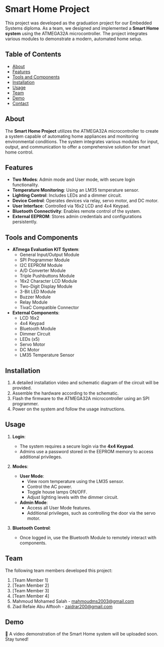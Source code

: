 # Smart Home Project

This project was developed as the graduation project for our Embedded Systems diploma. As a team, we designed and implemented a **Smart Home system** using the ATMEGA32A microcontroller. The project integrates various modules to demonstrate a modern, automated home setup.

## Table of Contents
- [About](#about)
- [Features](#features)
- [Tools and Components](#tools-and-components)
- [Installation](#installation)
- [Usage](#usage)
- [Team](#team)
- [Demo](#demo)
- [Contact](#contact)

## About

The **Smart Home Project** utilizes the ATMEGA32A microcontroller to create a system capable of automating home appliances and monitoring environmental conditions. The system integrates various modules for input, output, and communication to offer a comprehensive solution for smart home control.

## Features

- **Two Modes**: Admin mode and User mode, with secure login functionality.
- **Temperature Monitoring**: Using an LM35 temperature sensor.
- **Lighting Control**: Includes LEDs and a dimmer circuit.
- **Device Control**: Operates devices via relay, servo motor, and DC motor.
- **User Interface**: Controlled via 16x2 LCD and 4x4 Keypad.
- **Bluetooth Connectivity**: Enables remote control of the system.
- **External EEPROM**: Stores admin credentials and configurations persistently.

## Tools and Components

- **ATmega Evaluation KIT System**:
  - General Input/Output Module
  - SPI Programmer Module
  - I2C EEPROM Module
  - A/D Converter Module
  - Triple Pushbuttons Module
  - 16x2 Character LCD Module
  - Two-Digit Display Module
  - 3-Bit LED Module
  - Buzzer Module
  - Relay Module
  - TivaC Compatible Connector
- **External Components**:
  - LCD 16x2
  - 4x4 Keypad
  - Bluetooth Module
  - Dimmer Circuit
  - LEDs (x5)
  - Servo Motor
  - DC Motor
  - LM35 Temperature Sensor

## Installation

1. A detailed installation video and schematic diagram of the circuit will be provided.  
2. Assemble the hardware according to the schematic.  
3. Flash the firmware to the ATMEGA32A microcontroller using an SPI programmer.  
4. Power on the system and follow the usage instructions.  

## Usage

1. **Login**:  
   - The system requires a secure login via the **4x4 Keypad**.  
   - Admins use a password stored in the EEPROM memory to access additional privileges.  

2. **Modes**:  
   - **User Mode**:  
     - View room temperature using the LM35 sensor.  
     - Control the AC power.  
     - Toggle house lamps ON/OFF.  
     - Adjust lighting levels with the dimmer circuit.  
   - **Admin Mode**:  
     - Access all User Mode features.  
     - Additional privileges, such as controlling the door via the servo motor.  

3. **Bluetooth Control**:  
   - Once logged in, use the Bluetooth Module to remotely interact with components.  

## Team

The following team members developed this project:
1. [Team Member 1]
2. [Team Member 2]
3. [Team Member 3]
4. [Team Member 4]
5. Mahmoud Mohamed Salah  - mahmoudms2003@gmail.com
6. Ziad Refaie Abu Alftooh  - zaidrar200@gmail.com

## Demo

🎥 A video demonstration of the Smart Home system will be uploaded soon. Stay tuned!

